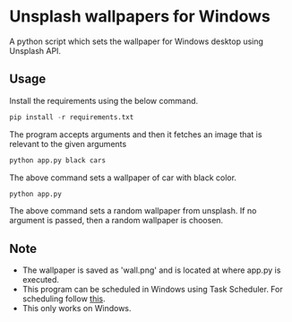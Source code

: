 # Unsplash wallpapers for Windows 

A python script which sets the wallpaper for Windows desktop using Unsplash API. 

## Usage
Install the requirements using the below command.
```python
pip install -r requirements.txt
```
The program accepts arguments and then it fetches an image that is relevant to the given arguments
```bash
python app.py black cars
```

The above command sets a wallpaper of car with black color.
```bash
python app.py
```
The above command sets a random wallpaper from unsplash. If no argument is passed, then a random wallpaper is choosen.

## Note
* The wallpaper is saved as 'wall.png' and is located at where app.py is executed.
* This program can be scheduled in Windows using Task Scheduler. For scheduling follow [this](https://www.esri.com/arcgis-blog/products/product/analytics/scheduling-a-python-script-or-model-to-run-at-a-prescribed-time/).
* This only works on Windows.
